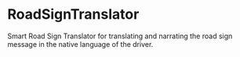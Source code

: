 # RoadSignTranslator
Smart Road Sign Translator for translating and narrating the road sign message in the native language of the driver.
